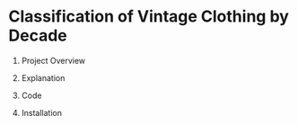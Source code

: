 # Classification of Vintage Clothing by Decade

1. Project Overview

2. Explanation

3. Code

4. Installation

